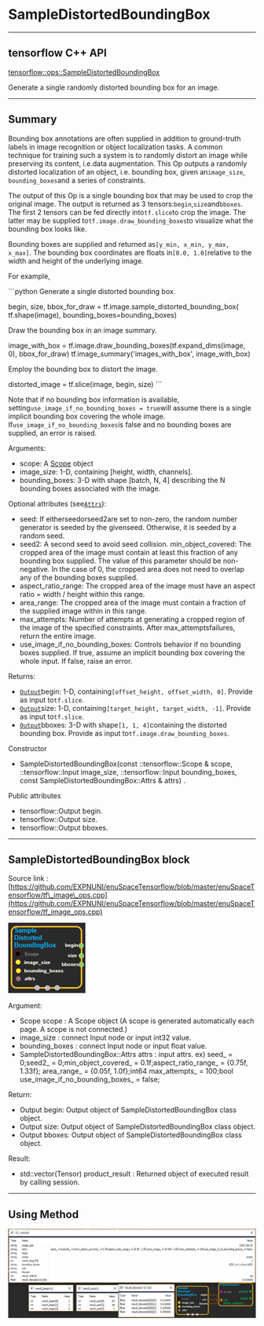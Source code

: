 # SampleDistortedBoundingBox

---

## tensorflow C++ API

[tensorflow::ops::SampleDistortedBoundingBox](https://www.tensorflow.org/api_docs/cc/class/tensorflow/ops/sample-distorted-bounding-box)

Generate a single randomly distorted bounding box for an image.

---

## Summary

Bounding box annotations are often supplied in addition to ground-truth labels in image recognition or object localization tasks. A common technique for training such a system is to randomly distort an image while preserving its content, i.e.data augmentation. This Op outputs a randomly distorted localization of an object, i.e. bounding box, given an`image_size`, `bounding_boxes`and a series of constraints.

The output of this Op is a single bounding box that may be used to crop the original image. The output is returned as 3 tensors:`begin`,`size`and`bboxes`. The first 2 tensors can be fed directly into`tf.slice`to crop the image. The latter may be supplied to`tf.image.draw_bounding_boxes`to visualize what the bounding box looks like.

Bounding boxes are supplied and returned as`[y_min, x_min, y_max, x_max]`. The bounding box coordinates are floats in`[0.0, 1.0]`relative to the width and height of the underlying image.

For example,

\`\`\`python Generate a single distorted bounding box.

begin, size, bbox\_for\_draw = tf.image.sample\_distorted\_bounding\_box\( tf.shape\(image\), bounding\_boxes=bounding\_boxes\)

Draw the bounding box in an image summary.

image\_with\_box = tf.image.draw\_bounding\_boxes\(tf.expand\_dims\(image, 0\), bbox\_for\_draw\) tf.image\_summary\('images\_with\_box', image\_with\_box\)

Employ the bounding box to distort the image.

distorted\_image = tf.slice\(image, begin, size\) \`\`\`

Note that if no bounding box information is available, setting`use_image_if_no_bounding_boxes = true`will assume there is a single implicit bounding box covering the whole image. If`use_image_if_no_bounding_boxes`is false and no bounding boxes are supplied, an error is raised.

Arguments:

* scope: A [Scope](https://www.tensorflow.org/api_docs/cc/class/tensorflow/scope.html#classtensorflow_1_1_scope) object
* image\_size: 1-D, containing \[height, width, channels\].
* bounding\_boxes: 3-D with shape \[batch, N, 4\] describing the N bounding boxes associated with the image.

Optional attributes \(see[`Attrs`](https://www.tensorflow.org/api_docs/cc/struct/tensorflow/ops/quantized-resize-bilinear/attrs.html#structtensorflow_1_1ops_1_1_quantized_resize_bilinear_1_1_attrs)\):

* seed: If eitherseedorseed2are set to non-zero, the random number generator is seeded by the givenseed. Otherwise, it is seeded by a random seed.
* seed2: A second seed to avoid seed collision.
  min\_object\_covered: The cropped area of the image must contain at least this fraction of any bounding box supplied. The value of this parameter should be non-negative. In the case of 0, the cropped area does not need to overlap any of the bounding boxes supplied.
* aspect\_ratio\_range: The cropped area of the image must have an aspect ratio = width / height within this range.
* area\_range: The cropped area of the image must contain a fraction of the supplied image within in this range.
* max\_attempts: Number of attempts at generating a cropped region of the image of the specified constraints. After
  max\_attemptsfailures, return the entire image.
* use\_image\_if\_no\_bounding\_boxes: Controls behavior if no bounding boxes supplied. If true, assume an implicit bounding box covering the whole input. If false, raise an error.

Returns:

* [`Output`](https://www.tensorflow.org/api_docs/cc/class/tensorflow/output.html#classtensorflow_1_1_output)begin: 1-D, containing`[offset_height, offset_width, 0]`. Provide as input to`tf.slice`.
* [`Output`](https://www.tensorflow.org/api_docs/cc/class/tensorflow/output.html#classtensorflow_1_1_output)size: 1-D, containing`[target_height, target_width, -1]`. Provide as input to`tf.slice`.
* [`Output`](https://www.tensorflow.org/api_docs/cc/class/tensorflow/output.html#classtensorflow_1_1_output)bboxes: 3-D with shape`[1, 1, 4]`containing the distorted bounding box. Provide as input to`tf.image.draw_bounding_boxes`.

Constructor

* SampleDistortedBoundingBox\(const ::tensorflow::Scope & scope, ::tensorflow::Input image\_size, ::tensorflow::Input bounding\_boxes, const SampleDistortedBoundingBox::Attrs & attrs\) .

Public attributes

* tensorflow::Output begin.
* tensorflow::Output size.
* tensorflow::Output bboxes.

---

## SampleDistortedBoundingBox block

Source link : [https://github.com/EXPNUNI/enuSpaceTensorflow/blob/master/enuSpaceTensorflow/tf\_image\_ops.cpp](https://github.com/EXPNUNI/enuSpaceTensorflow/blob/master/enuSpaceTensorflow/tf_image_ops.cpp)

![](/assets/image_SampleDistortedBoundingBox_Symbol.png)

Argument:

* Scope scope : A Scope object \(A scope is generated automatically each page. A scope is not connected.\)
* image\_size : connect  Input node or input int32 value.
* bounding\_boxes : connect Input node or input float value.
* SampleDistortedBoundingBox::Attrs  attrs : input attrs. ex\) seed\_ = 0;seed2\_ = 0;min\_object\_covered\_ = 0.1f;aspect\_ratio\_range\_ = {0.75f, 1.33f}; area\_range\_ = {0.05f, 1.0f};int64 max\_attempts\_ = 100;bool use\_image\_if\_no\_bounding\_boxes\_ = false;

Return:

* Output begin: Output object of SampleDistortedBoundingBox class object.
* Output size: Output object of SampleDistortedBoundingBox class object.
* Output bboxes: Output object of SampleDistortedBoundingBox class object.

Result:

* std::vector\(Tensor\) product\_result : Returned object of executed result by calling session.

---

## Using Method

![](/assets/image_SampleDistortedBoundingBox_Method.png)

